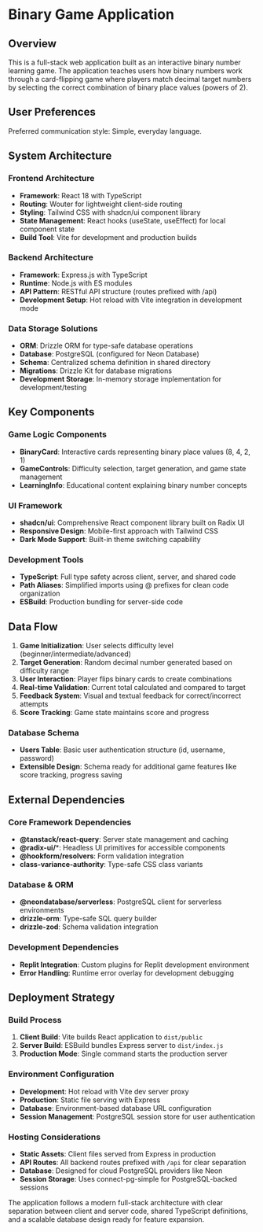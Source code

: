 # Binary Game Application

## Overview

This is a full-stack web application built as an interactive binary number learning game. The application teaches users how binary numbers work through a card-flipping game where players match decimal target numbers by selecting the correct combination of binary place values (powers of 2).

## User Preferences

Preferred communication style: Simple, everyday language.

## System Architecture

### Frontend Architecture
- **Framework**: React 18 with TypeScript
- **Routing**: Wouter for lightweight client-side routing
- **Styling**: Tailwind CSS with shadcn/ui component library
- **State Management**: React hooks (useState, useEffect) for local component state
- **Build Tool**: Vite for development and production builds

### Backend Architecture
- **Framework**: Express.js with TypeScript
- **Runtime**: Node.js with ES modules
- **API Pattern**: RESTful API structure (routes prefixed with /api)
- **Development Setup**: Hot reload with Vite integration in development mode

### Data Storage Solutions
- **ORM**: Drizzle ORM for type-safe database operations
- **Database**: PostgreSQL (configured for Neon Database)
- **Schema**: Centralized schema definition in shared directory
- **Migrations**: Drizzle Kit for database migrations
- **Development Storage**: In-memory storage implementation for development/testing

## Key Components

### Game Logic Components
- **BinaryCard**: Interactive cards representing binary place values (8, 4, 2, 1)
- **GameControls**: Difficulty selection, target generation, and game state management
- **LearningInfo**: Educational content explaining binary number concepts

### UI Framework
- **shadcn/ui**: Comprehensive React component library built on Radix UI
- **Responsive Design**: Mobile-first approach with Tailwind CSS
- **Dark Mode Support**: Built-in theme switching capability

### Development Tools
- **TypeScript**: Full type safety across client, server, and shared code
- **Path Aliases**: Simplified imports using @ prefixes for clean code organization
- **ESBuild**: Production bundling for server-side code

## Data Flow

1. **Game Initialization**: User selects difficulty level (beginner/intermediate/advanced)
2. **Target Generation**: Random decimal number generated based on difficulty range
3. **User Interaction**: Player flips binary cards to create combinations
4. **Real-time Validation**: Current total calculated and compared to target
5. **Feedback System**: Visual and textual feedback for correct/incorrect attempts
6. **Score Tracking**: Game state maintains score and progress

### Database Schema
- **Users Table**: Basic user authentication structure (id, username, password)
- **Extensible Design**: Schema ready for additional game features like score tracking, progress saving

## External Dependencies

### Core Framework Dependencies
- **@tanstack/react-query**: Server state management and caching
- **@radix-ui/***: Headless UI primitives for accessible components
- **@hookform/resolvers**: Form validation integration
- **class-variance-authority**: Type-safe CSS class variants

### Database & ORM
- **@neondatabase/serverless**: PostgreSQL client for serverless environments
- **drizzle-orm**: Type-safe SQL query builder
- **drizzle-zod**: Schema validation integration

### Development Dependencies
- **Replit Integration**: Custom plugins for Replit development environment
- **Error Handling**: Runtime error overlay for development debugging

## Deployment Strategy

### Build Process
1. **Client Build**: Vite builds React application to `dist/public`
2. **Server Build**: ESBuild bundles Express server to `dist/index.js`
3. **Production Mode**: Single command starts the production server

### Environment Configuration
- **Development**: Hot reload with Vite dev server proxy
- **Production**: Static file serving with Express
- **Database**: Environment-based database URL configuration
- **Session Management**: PostgreSQL session store for user authentication

### Hosting Considerations
- **Static Assets**: Client files served from Express in production
- **API Routes**: All backend routes prefixed with `/api` for clear separation
- **Database**: Designed for cloud PostgreSQL providers like Neon
- **Session Storage**: Uses connect-pg-simple for PostgreSQL-backed sessions

The application follows a modern full-stack architecture with clear separation between client and server code, shared TypeScript definitions, and a scalable database design ready for feature expansion.